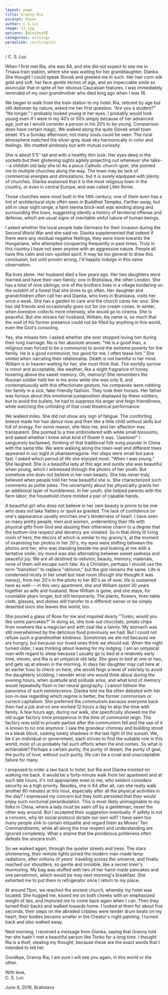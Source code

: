 ```yaml
---
layout: page
title: Granny Ria
excerpt: Poems
author: C.S.Luc
image: 13.jpg
options: [minihead]
categories: writings
permalink: /writings14/
---
```


/ C. S. Luc 

When I first met Ria, she was 84, and she did not expect to see me in Trnava train station, where she was waiting for her granddaughter, Dianka. She thought I could speak Slovak and greeted me in such. Her hair corn-silk gold and soft, her face gentle etches of age, and an impeccable smile so avuncular that in spite of her obvious Caucasian features, I was immediately reminded of my own grandmother who died long ago when I was 16. 

We began to walk from the train station to my hotel. Ria, reticent by age but still debonair by nature, asked me her first question: “Are you a student?” “No longer.” I probably looked young in her eyes. I probably would look young even if I were in my 40’s or 50’s simply because of her advanced age, just as I would consider a person in his 20’s to be young. Comparison does have certain magic. We walked along the quite Slovak small town street. It’s a Sunday afternoon; not many souls could be seen. The rural atmosphere matched the silver-grey dusk sky harmonically in color and feelings. We chatted aimlessly but with mutual curiosity. 

She is about 5’5’’ tall and with a healthy thin look. Her eyes deep in the sockets but their glistening sights agilely projecting out whenever she talks---a childish old lady she is! As a pious Catholic church-goer, she pointed me to multiple churches along the way. The town may be lack of commercial energies and stimulations, but it is surely equipped with plenty of churches. Dianka explained that it is the most religious town in the country, or even in central Europe, and was called Little Rome. 

Those churches were most built in the 14th century; one of them even has a tint of architectural style often seen in Buddhist Temples. Farther away, but still in clear sight range, a faint sienna brick-wall was winding along and surrounding this town, suggesting silently a history of territorial offense and defense, which are usual signs of inevitable sinful nature of human beings.

I asked whether the local people hate Germans for their invasion during the Second World War and she said no. Dianka supplemented that indeed if there were any residual negative feelings, they were more towards the Hungarians, who attempted conquering frequently in past times. Truly in this country I have not seen anyone with an aggressive nature. People all have this calm and non-spoiled spirit. It may be too general to draw this conclusion, but until proven wrong, I'd happily indulge in this naive observation. 

Ria lives alone. Her husband died a few years ago. Her two daughters were married and have their own family; one in Bratislava, the other London. She has a total of nine siblings; one of the brothers lives in a village bordering on the outskirt of a forest that she loves to go often. Her daughter and grandchildren often call her and Dianka, who lives in Bratislava, visits her once a week. She has a garden to care and the church cares her soul. She has old friends and occasionally goes out for ice-cream cones. In winter, when boredom collects more intensely, she would go to cinema. She is peaceful. But she misses her husband, William, his name is, so much that the void of his former presence could not be filled by anything in this world, even the God's consoling. 

Yes, she misses him. I asked whether she ever stopped loving him during their long marriage. No is her absolute answer. "He is a good man, a religious man forced to be a communist to avoid the extreme poverty for the family. He is a good communist, too good for me. I often tease him." She smiled when narrating their relationship. Death is not harmful in her mind. William is in heaven waiting for her, she must think that. The worldly sorrow is minor and acceptable, like weather, like a slight fragrance of honey hovering above the sweet memory. Oh, memory! She remembers the Russian soldier held her in his arms while she was only 6, and contemptuously with this affectionate gesture, his companies were robbing her family in a sick, fake-friendly fashion. They took their horses. Her father was furious about this emotional juxtaposition displayed by these soldiers, but to avoid the bullets, he had to suppress his anger and feign friendliness, while watching the unfolding of that cruel theatrical performance. 

We walked miles. She did not show any sign of fatigue. The comforting breeze made her hair dance now and then like a little child without skills but full of energy. For some reason, she likes me, and her affection was transparent. She pointed to a tree embroidered with white small blossoms, and asked whether I knew what kind of flower it was. "Jasmine!" I sanguinely exclaimed, thinking of that traditional folk song popular in China with the same title. We were walking along the town-wall and different trees appeared in our sight in phantasmagoria. Her steps were small but pace fast. I asked which period of life she enjoyed most. "When I was young.” She laughed. She is a beautiful lady at this age and surely she was beautiful when young, which I witnessed through the photos of her youth. But somehow she does not believe in her own beauty. She has never truly believed when people told her how beautiful she is. She characterized such comments as polite jokes. The uncertainty about her physicality grants her an additional layer of humbleness. In her youth, she helped parents with the farm labor; the household chore molded a pair of capable hands. 

A beautiful girl who does not believe in her own beauty is prone to be one who does not take flattery or spoil as granted. The lack of confidence on one's appearance usually enriches one's tenderness of heart. I have seen so many pretty people, men and women, underwriting their life with physical gifts from God and abusing their otherwise charm to a degree that the bottom-line respect and decency are violated. So in that dimly lit living room of hers, the decors of which is similar to my granny's, at the moment of examining her photos in her 20's, my eyes were shifting between the photos and her, who was standing beside me and looking at me with a tentative smile; my mood was also alternating between sweet sadness and peaceful joy. We are all destined to oblivion; beauty, memory, materials, none of them will escape such fate. As a Christian, perhaps I should use the term "transition" to replace "oblivion," but the gist remains the same. Life is condensed nicely in her small but neat room (though she thought it was messy), from her 20's in the photo to her 80's as of now; life is sustained here as well--- in this very apartment, she and William spent 30 years together as wife and husband. Now William is gone, and she stays, for countable years longer, but still temporarily. The plants, flowers, linen table cloth, glasses, and dishes will transfer to a different owner or be simply deserted once she leaves this world, too. 

She poured a glass of Rose for me and inquired dearly "Tonko, would you like some pancakes?" In doing so, she took out chocolate, potato chips from nowhere like a magician and with zeal like a family. My stomach was still overwhelmed by the delicious food previously we had. But I could not refuse such a grandmother kindness. Sometimes we ate not because we are hungry, but because our loved ones think we should eat. When the night turned older, I was thinking about leaving for my lodging. I am an untypical man with regard to sleep because I usually go to bed at a relatively early time, eleven, and Ria is an untypical old lady. She goes to bed at one or two, and gets up at eleven in the morning. In days her daughter may call here at an earlier hour to check on here, she would feign a level of sobriety to avoid the daughterly scolding. I wonder what she would think about during the evening hours, when quietude and solitude arise, and what kind of memory would repeatedly flash in her neural geography. I cannot fathom the panorama of such reminiscence. Dianka told me Ria often debated with her son-in-law regarding which regime is better, the former communism or current capitalism. She preferred the communism because everyone back then had a job and no one worked 12 hours a day to skip the time with family. A few hours ago, during our walk, she specifically showed me the old sugar factory once prosperous in the time of communist reign. The factory was sold to private parties after the communism fell and the use of it is known to no one anymore. I saw the grandeur chimney and building stood in a bleak block, casting lonely shadows in the last light of the sunset. We, be it an individual or government, each strives to find the suitable role in this world; most of us probably fail such efforts when the end comes. So what is achievable? Perhaps a certain purity, the purity of dream, the purity of goal, the purity of love; without such purity, life can be a cruel and unacceptable failure for many. 

I proposed to order a taxi back to hotel, but Ria and Dianka insisted on walking me back. It would be a forty-minute walk from her apartment and at such late hours, it's not appropriate even to me, who seldom considers security as a high priority. Besides, she is 84 after all, can she really walk another 80 minutes at this hour, especially after all the physical activities in the day? I expressed my concern but they both persisted that they would enjoy such nocturnal perambulation. This is most likely unimaginable to my folks in China, where a lady must be seen off by a gentleman, never the other way around. But I accepted their suggestion eventually. If safety is not a concern, why let social protocol dictate our own will? I have seen too many people sink in certain etiquette and regard them as Moses’ Ten Commandments, while all along the true respect and understanding are ignored completely. What a shame that the ponderous politeness often defeats the sincere truth. 

So we walked again, through the quieter streets and tress. The stars shimmering, their remote lights joined the modern man-made lamp radiations, after millions of years' traveling across the universe, and finally reached our shoulders, so gentle and invisible, like a secret lover's murmuring. My bag was stuffed with two of her hand-made pancakes and one persimmon, which would be may next morning's breakfast. She exhorted me to put them in refrigerator once I return to my place. 

At around 11pm, we reached the ancient church, whereby my hotel was located. She hugged me, kissed me on both cheeks with an emphasized weight of lips, and implored me to come back again when I can. Then they turned their backs and walked towards home. I looked at them for about five seconds, their steps on the abraded cobbles were tender drum beats on my heart; their bodies became smaller in the Creator's night painting. I turned back and also walked away. 

Next morning, I received a message from Dianka, saying that Granny told her she hadn't met a beautiful person like Tonko for a long time. I thought Ria is a thief, stealing my thought, because these are the exact words that I intended to tell her. 

Goodbye, Granny Ria, I am sure I will see you again, in this world or the other. 

With love,   
C. S. Luc

June 8, 2016, Bratislava